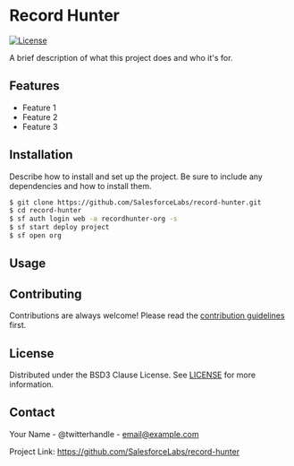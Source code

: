 # Record Hunter

[![License](https://img.shields.io/badge/License-BSD_3--Clause-blue.svg)](https://opensource.org/licenses/BSD-3-Clause)

A brief description of what this project does and who it's for.

## Features

- Feature 1
- Feature 2
- Feature 3

## Installation

Describe how to install and set up the project. Be sure to include any dependencies and how to install them.

```sh
$ git clone https://github.com/SalesforceLabs/record-hunter.git
$ cd record-hunter
$ sf auth login web -a recordhunter-org -s
$ sf start deploy project
$ sf open org
```

## Usage

## Contributing

Contributions are always welcome! Please read the [contribution guidelines](https://github.com/SalesforceLabs/record-hunter/blob/main/CONTRIBUTING.md) first.

## License

Distributed under the BSD3 Clause License. See [LICENSE](https://github.com/SalesforceLabs/record-hunter/blob/main/LICENSE) for more information.

## Contact

Your Name - @twitterhandle - email@example.com

Project Link: https://github.com/SalesforceLabs/record-hunter
